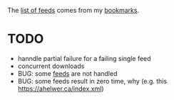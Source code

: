 The [list of feeds][ref_feeds] comes from my [bookmarks][ref_tw].

# TODO

- hanndle partial failure for a failing single feed
- concurrent downloads
- BUG: some [feeds][ref_feeds] are not handled
- BUG: some feeds result in zero time, why (e.g. this https://ahelwer.ca/index.xml)

[ref_tw]:https://twitter.com/JakubMikians
[ref_feeds]:feeds.conf
